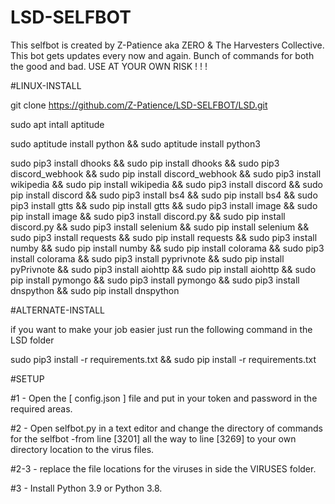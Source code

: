 # LSD-SELFBOT
This selfbot is created by Z-Patience aka ZERO &amp; The Harvesters Collective. This bot gets updates every now and again. Bunch of commands for both the good and bad. USE AT YOUR OWN RISK ! ! ! 


#LINUX-INSTALL

git clone https://github.com/Z-Patience/LSD-SELFBOT/LSD.git

sudo apt intall aptitude

sudo aptitude install python && sudo aptitude install python3

sudo pip3 install dhooks && sudo pip install dhooks && sudo pip3 discord_webhook && sudo pip install discord_webhook && sudo pip3 install wikipedia && sudo pip install wikipedia && sudo pip3 install discord && sudo pip install discord && sudo pip3 install bs4 && sudo pip install bs4 && sudo pip3 install gtts && sudo pip install gtts && sudo pip3 install image && sudo pip install image && sudo pip3 install discord.py && sudo pip install discord.py && sudo pip3 install selenium && sudo pip install selenium && sudo pip3 install requests && sudo pip install requests && sudo pip3 install numby && sudo pip install numby && sudo pip install colorama && sudo pip3 install colorama && sudo pip3 install pyprivnote && sudo pip install pyPrivnote && sudo pip3 install aiohttp && sudo pip install aiohttp && sudo pip install pymongo && sudo pip3 install pymongo && sudo pip3 install dnspython && sudo pip install dnspython

#ALTERNATE-INSTALL

if you want to make your job easier just run the following command in the LSD folder

sudo pip3 install -r requirements.txt && sudo pip install -r requirements.txt


#SETUP

#1 - Open the [ config.json ] file and put in your token and password in the required areas.

#2 - Open selfbot.py in a text editor and change the directory of commands for the selfbot -from line [3201] all the way to line [3269] to your own directory location to the virus files.

#2-3 - replace the file locations for the viruses in side the VIRUSES folder.

#3 - Install Python 3.9 or Python 3.8.
